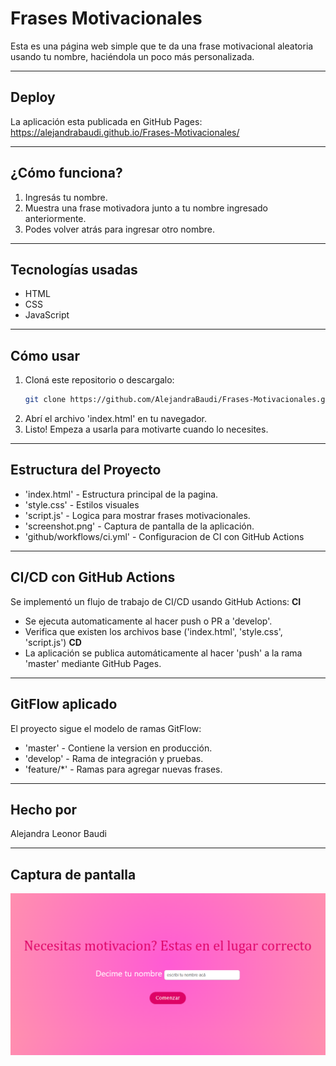 # Frases Motivacionales 
Esta es una página web simple que te da una frase motivacional aleatoria usando tu nombre, haciéndola un poco más personalizada.

---

## Deploy
La aplicación esta publicada en GitHub Pages: https://alejandrabaudi.github.io/Frases-Motivacionales/

---

## ¿Cómo funciona?
1. Ingresás tu nombre. 
2. Muestra una frase motivadora junto a tu nombre ingresado anteriormente. 
3. Podes volver atrás para ingresar otro nombre. 

---

## Tecnologías usadas
- HTML
- CSS
- JavaScript

---

 ## Cómo usar
 1. Cloná este repositorio o descargalo:
    ```bash
    git clone https://github.com/AlejandraBaudi/Frases-Motivacionales.git
    ```
 2. Abrí el archivo 'index.html' en tu navegador.
 3. Listo! Empeza a usarla para motivarte cuando lo necesites. 

 ---
 
 ## Estructura del Proyecto
 - 'index.html' - Estructura principal de la pagina.
 - 'style.css' - Estilos visuales
 - 'script.js' - Logica para mostrar frases motivacionales.
 - 'screenshot.png' - Captura de pantalla de la aplicación.
 - 'github/workflows/ci.yml' - Configuracion de CI con GitHub Actions

 ---

 ## CI/CD con GitHub Actions
 Se implementó un flujo de trabajo de CI/CD usando GitHub Actions:
 **CI**
   - Se ejecuta automaticamente al hacer push o PR a 'develop'.
   - Verifica que existen los archivos base ('index.html', 'style.css', 'script.js')
 **CD**
   - La aplicación se publica automáticamente al hacer 'push' a la rama 'master' mediante GitHub Pages. 

 ---
 ## GitFlow aplicado
 El proyecto sigue el modelo de ramas GitFlow:
 - 'master' - Contiene la version en producción.
 - 'develop' - Rama de integración y pruebas.
 - 'feature/*' - Ramas para agregar nuevas frases.

 ---

 ## Hecho por 
 Alejandra Leonor Baudi 

 ---

 ## Captura de pantalla
 ![Captura de pantalla](screenshot.png)